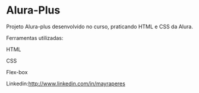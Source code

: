 # Alura-Plus
Projeto Alura-plus desenvolvido no curso, praticando HTML e CSS da Alura.

Ferramentas utilizadas:

HTML

CSS

Flex-box

Linkedin:http://www.linkedin.com/in/mayraperes
